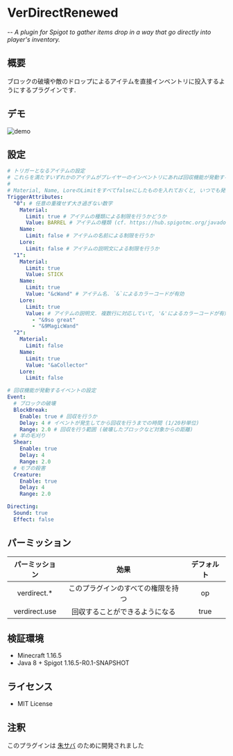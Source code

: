 # VerDirectRenewed

-- _A plugin for Spigot to gather items drop in a way that go directly into player's inventory._

## 概要

ブロックの破壊や敵のドロップによるアイテムを直接インベントリに投入するようにするプラグインです.

## デモ

![demo](https://raw.githubusercontent.com/blackbracken/VerDirectRenewed/master/demo.gif?token=AEMFVRQ57LMVRJLAI6WFBWLA23NQI)

## 設定
```yaml
# トリガーとなるアイテムの設定
# これらを満たすいずれかのアイテムがプレイヤーのインベントリにあれば回収機能が発動する
# 
# Material, Name, LoreのLimitをすべてfalseにしたものを入れておくと, いつでも発動するようになる
TriggerAttributes:
  "0": # 任意の重複せず大き過ぎない数字
    Material:
      Limit: true # アイテムの種類による制限を行うかどうか
      Value: BARREL # アイテムの種類 (cf. https://hub.spigotmc.org/javadocs/bukkit/org/bukkit/Material.html)
    Name:
      Limit: false # アイテムの名前による制限を行うか
    Lore:
      Limit: false # アイテムの説明文による制限を行うか
  "1":
    Material:
      Limit: true
      Value: STICK
    Name:
      Limit: true
      Value: "&cWand" # アイテム名. `&`によるカラーコードが有効
    Lore:
      Limit: true
      Value: # アイテムの説明文. 複数行に対応していて, '&'によるカラーコードが有効
        - "&9so great"
        - "&9MagicWand"
  "2":
    Material:
      Limit: false
    Name:
      Limit: true
      Value: "&aCollector"
    Lore:
      Limit: false

# 回収機能が発動するイベントの設定
Event:
  # ブロックの破壊
  BlockBreak:
    Enable: true # 回収を行うか
    Delay: 4 # イベントが発生してから回収を行うまでの時間 (1/20秒単位)
    Range: 2.0 # 回収を行う範囲 (破壊したブロックなど対象からの距離)
  # 羊の毛刈り
  Shear:
    Enable: true
    Delay: 4
    Range: 2.0
  # モブの殺害
  Creature:
    Enable: true
    Delay: 4
    Range: 2.0

Directing:
  Sound: true
  Effect: false
```

## パーミッション

|パーミッション|効果|デフォルト|
|:-:|:-:|:-:|
|verdirect.*|このプラグインのすべての権限を持つ|op|
|verdirect.use|回収することができるようになる|true|

## 検証環境

* Minecraft 1.16.5
* Java 8 + Spigot 1.16.5-R0.1-SNAPSHOT

## ライセンス

* MIT License

## 注釈

このプラグインは [朱サバ](https://seesaawiki.jp/vermilion/) のために開発されました